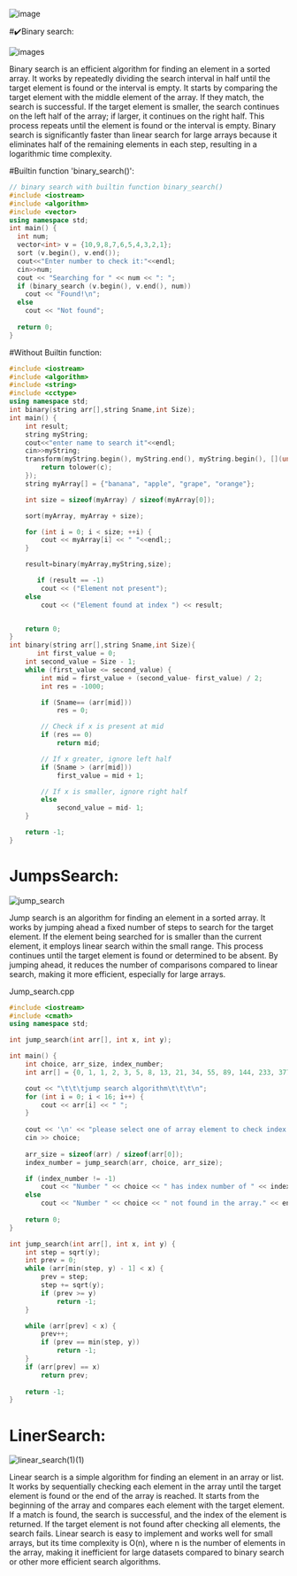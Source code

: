 ![image](https://github.com/Ghosts6/search-name-in-arrays-with-binary-search-algorithm/assets/95994481/4809da9f-97ed-44ac-8c28-d2a930931be6)

#✔️Binary search:

![images](https://github.com/Ghosts6/search-name-in-arrays-with-binary-search-algorithm/assets/95994481/0eca835a-56ed-43d7-a0d1-59d24135fa4f)

Binary search is an efficient algorithm for finding an element in a sorted array. It works by repeatedly dividing the search interval in half until the target element is found or the interval is empty. It starts by comparing the target element with the middle element of the array. If they match, the search is successful. If the target element is smaller, the search continues on the left half of the array; if larger, it continues on the right half. This process repeats until the element is found or the interval is empty. Binary search is significantly faster than linear search for large arrays because it eliminates half of the remaining elements in each step, resulting in a logarithmic time complexity.


#Builtin function 'binary_search()':

```cpp
// binary search with builtin function binary_search()
#include <iostream>
#include <algorithm>
#include <vector>
using namespace std;
int main() {
  int num;
  vector<int> v = {10,9,8,7,6,5,4,3,2,1};
  sort (v.begin(), v.end());
  cout<<"Enter number to check it:"<<endl;
  cin>>num;
  cout << "Searching for " << num << ": ";
  if (binary_search (v.begin(), v.end(), num))
    cout << "Found!\n"; 
  else 
    cout << "Not found";
    
  return 0;
}
```
#Without Builtin function:
```cpp
#include <iostream>
#include <algorithm>
#include <string>
#include <cctype> 
using namespace std;
int binary(string arr[],string Sname,int Size);
int main() {
    int result;
    string myString;
    cout<<"enter name to search it"<<endl;
    cin>>myString;
    transform(myString.begin(), myString.end(), myString.begin(), [](unsigned char c) {
        return tolower(c);
    });
    string myArray[] = {"banana", "apple", "grape", "orange"};

    int size = sizeof(myArray) / sizeof(myArray[0]);

    sort(myArray, myArray + size);

    for (int i = 0; i < size; ++i) {
        cout << myArray[i] << " "<<endl;;
    }

    result=binary(myArray,myString,size);

       if (result == -1) 
        cout << ("Element not present"); 
    else
        cout << ("Element found at index ") << result; 


    return 0;
}
int binary(string arr[],string Sname,int Size){
       int first_value = 0; 
    int second_value = Size - 1; 
    while (first_value <= second_value) { 
        int mid = first_value + (second_value- first_value) / 2; 
        int res = -1000; 

        if (Sname== (arr[mid])) 
            res = 0; 

        // Check if x is present at mid 
        if (res == 0) 
            return mid; 

        // If x greater, ignore left half 
        if (Sname > (arr[mid])) 
            first_value = mid + 1; 

        // If x is smaller, ignore right half 
        else
            second_value = mid- 1; 
    } 

    return -1; 
} 

```

# JumpsSearch:

![jump_search](https://github.com/Ghosts6/binary-search-algorithm/assets/95994481/3d5dc8e7-5800-44cd-824a-3287cca5f016)

Jump search is an algorithm for finding an element in a sorted array. It works by jumping ahead a fixed number of steps to search for the target element. If the element being searched for is smaller than the current element, it employs linear search within the small range. This process continues until the target element is found or determined to be absent. By jumping ahead, it reduces the number of comparisons compared to linear search, making it more efficient, especially for large arrays.

Jump_search.cpp
```cpp
#include <iostream>
#include <cmath>
using namespace std;

int jump_search(int arr[], int x, int y);

int main() {
    int choice, arr_size, index_number;
    int arr[] = {0, 1, 1, 2, 3, 5, 8, 13, 21, 34, 55, 89, 144, 233, 377, 610};

    cout << "\t\t\tjump search algorithm\t\t\t\n";
    for (int i = 0; i < 16; i++) {
        cout << arr[i] << " ";
    }
    
    cout << '\n' << "please select one of array element to check index number with jump search algorithm" << endl;
    cin >> choice;
    
    arr_size = sizeof(arr) / sizeof(arr[0]);
    index_number = jump_search(arr, choice, arr_size);

    if (index_number != -1)
        cout << "Number " << choice << " has index number of " << index_number << endl;
    else
        cout << "Number " << choice << " not found in the array." << endl;
    
    return 0;
}

int jump_search(int arr[], int x, int y) {
    int step = sqrt(y);
    int prev = 0;
    while (arr[min(step, y) - 1] < x) {
        prev = step;
        step += sqrt(y);
        if (prev >= y)
            return -1;
    }

    while (arr[prev] < x) {
        prev++;
        if (prev == min(step, y))
            return -1;
    }
    if (arr[prev] == x)
        return prev;
 
    return -1;
}
```

# LinerSearch:

![linear_search(1)(1)](https://github.com/Ghosts6/binary-search-algorithm/assets/95994481/81d70870-c55e-47ed-86eb-f46e5f32a685)

Linear search is a simple algorithm for finding an element in an array or list. It works by sequentially checking each element in the array until the target element is found or the end of the array is reached. It starts from the beginning of the array and compares each element with the target element. If a match is found, the search is successful, and the index of the element is returned. If the target element is not found after checking all elements, the search fails. Linear search is easy to implement and works well for small arrays, but its time complexity is O(n), where n is the number of elements in the array, making it inefficient for large datasets compared to binary search or other more efficient search algorithms.

